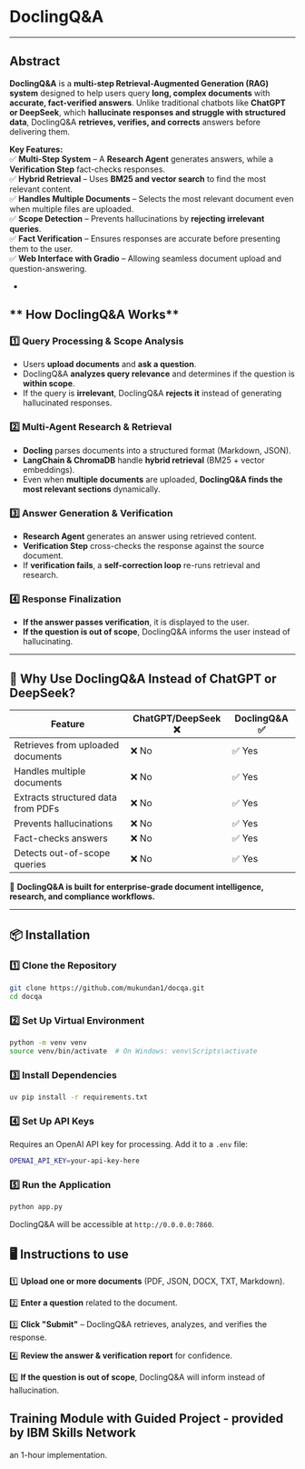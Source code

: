 # **DoclingQ&A**   

---

## **Abstract**  

**DoclingQ&A** is a **multi-step Retrieval-Augmented Generation (RAG) system** designed to help users query **long, complex documents** with **accurate, fact-verified answers**. Unlike traditional chatbots like **ChatGPT or DeepSeek**, which **hallucinate responses and struggle with structured data**, DoclingQ&A **retrieves, verifies, and corrects** answers before delivering them.  

 **Key Features:**  
✅ **Multi-Step System** – A **Research Agent** generates answers, while a **Verification Step** fact-checks responses.  
✅ **Hybrid Retrieval** – Uses **BM25 and vector search** to find the most relevant content.  
✅ **Handles Multiple Documents** – Selects the most relevant document even when multiple files are uploaded.  
✅ **Scope Detection** – Prevents hallucinations by **rejecting irrelevant queries**.  
✅ **Fact Verification** – Ensures responses are accurate before presenting them to the user.  
✅ **Web Interface with Gradio** – Allowing seamless document upload and question-answering.  

-

## ** How DoclingQ&A Works**  

### **1️⃣ Query Processing & Scope Analysis**  
- Users **upload documents** and **ask a question**.  
- DoclingQ&A **analyzes query relevance** and determines if the question is **within scope**.  
- If the query is **irrelevant**, DoclingQ&A **rejects it** instead of generating hallucinated responses.  

### **2️⃣ Multi-Agent Research & Retrieval**  
- **Docling** parses documents into a structured format (Markdown, JSON).  
- **LangChain & ChromaDB** handle **hybrid retrieval** (BM25 + vector embeddings).  
- Even when **multiple documents** are uploaded, **DoclingQ&A finds the most relevant sections** dynamically.  

### **3️⃣ Answer Generation & Verification**  
- **Research Agent** generates an answer using retrieved content.  
- **Verification Step** cross-checks the response against the source document.  
- If **verification fails**, a **self-correction loop** re-runs retrieval and research.  

### **4️⃣ Response Finalization**  
- **If the answer passes verification**, it is displayed to the user.  
- **If the question is out of scope**, DoclingQ&A informs the user instead of hallucinating.  

---

## **🎯 Why Use DoclingQ&A Instead of ChatGPT or DeepSeek?**  

| Feature | **ChatGPT/DeepSeek** ❌ | **DoclingQ&A** ✅ |
|---------|-----------------|---------|
| Retrieves from uploaded documents | ❌ No | ✅ Yes |
| Handles multiple documents | ❌ No | ✅ Yes |
| Extracts structured data from PDFs | ❌ No | ✅ Yes |
| Prevents hallucinations | ❌ No | ✅ Yes |
| Fact-checks answers | ❌ No | ✅ Yes |
| Detects out-of-scope queries | ❌ No | ✅ Yes |

🚀 **DoclingQ&A is built for enterprise-grade document intelligence, research, and compliance workflows.**  

---

## **📦 Installation**  

### **1️⃣ Clone the Repository**  
```bash
git clone https://github.com/mukundan1/docqa.git 
cd docqa
```

### **2️⃣ Set Up Virtual Environment**  
```bash
python -m venv venv
source venv/bin/activate  # On Windows: venv\Scripts\activate
```

### **3️⃣ Install Dependencies**  
```bash
uv pip install -r requirements.txt
```

### **4️⃣ Set Up API Keys**  
Requires an OpenAI API key for processing. Add it to a `.env` file:
```bash
OPENAI_API_KEY=your-api-key-here
```

### **5️⃣ Run the Application** 
```bash
python app.py
```

DoclingQ&A will be accessible at `http://0.0.0.0:7860`.


## 🖥️ Instructions to use  

1️⃣ **Upload one or more documents** (PDF, JSON, DOCX, TXT, Markdown).  

2️⃣ **Enter a question** related to the document.  

3️⃣ **Click "Submit"** – DoclingQ&A retrieves, analyzes, and verifies the response.  

4️⃣ **Review the answer & verification report** for confidence.  

5️⃣ **If the question is out of scope**, DoclingQ&A will inform instead of hallucination.  

## Training Module with Guided Project - provided by IBM Skills Network
an 1-hour implementation.   